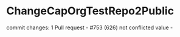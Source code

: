 # ChangeCapOrgTestRepo2Public

commit changes: 1
Pull request - #753 (626)
not conflicted value -  

